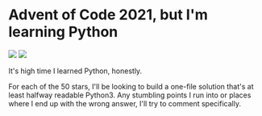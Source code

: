 # Advent of Code 2021, but I'm learning Python

![](https://img.shields.io/badge/day%20📅-3-blue)
![](https://img.shields.io/badge/stars%20⭐-6-yellow)

It's high time I learned Python, honestly.

For each of the 50 stars, I'll be looking to build a one-file solution that's
at least halfway readable Python3. Any stumbling points I run into or places
where I end up with the wrong answer, I'll try to comment specifically.

